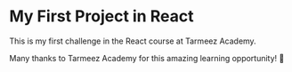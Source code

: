 # My First Project in React

This is my first challenge in the React course at Tarmeez Academy.

Many thanks to Tarmeez Academy for this amazing learning opportunity! 🌟
